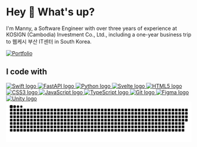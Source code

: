 <h1 align="left">Hey 👋 What's up?</h1>

<p align="left">I'm Manny, a Software Engineer with over three years of experience at KOSIGN (Cambodia) Investment Co., Ltd., including a one-year business trip to 웹케시 부산 IT센터 in South Korea.</p>

<!-- Portfolio Button -->
<p align="left">
  <a href="https://lymanny.onrender.com" target="_blank">
    <img src="https://img.shields.io/badge/Portfolio-FF5722?style=for-the-badge&logo=firefox&logoColor=white" alt="Portfolio" />
  </a>
</p>

<h2 align="left">I code with</h2>

<!-- Technologies and Tools Section -->
<div align="left">
  <a href="https://developer.apple.com/swift/" target="_blank">
    <img src="https://cdn.jsdelivr.net/gh/devicons/devicon/icons/swift/swift-original.svg" height="40" alt="Swift logo" />
  </a>
  <a href="https://fastapi.tiangolo.com/" target="_blank">
    <img src="https://cdn.jsdelivr.net/gh/devicons/devicon/icons/fastapi/fastapi-original.svg" height="40" alt="FastAPI logo" />
  </a>
  <a href="https://www.python.org/" target="_blank">
    <img src="https://cdn.jsdelivr.net/gh/devicons/devicon/icons/python/python-original.svg" height="40" alt="Python logo" />
  </a>
  <a href="https://svelte.dev/" target="_blank">
    <img src="https://cdn.jsdelivr.net/gh/devicons/devicon/icons/svelte/svelte-original.svg" height="40" alt="Svelte logo" />
  </a>
  <a href="https://developer.mozilla.org/en-US/docs/Web/Guide/HTML/HTML5" target="_blank">
    <img src="https://cdn.jsdelivr.net/gh/devicons/devicon/icons/html5/html5-original.svg" height="40" alt="HTML5 logo" />
  </a>
  <a href="https://developer.mozilla.org/en-US/docs/Web/CSS" target="_blank">
    <img src="https://cdn.jsdelivr.net/gh/devicons/devicon/icons/css3/css3-original.svg" height="40" alt="CSS3 logo" />
  </a>
  <a href="https://developer.mozilla.org/en-US/docs/Web/JavaScript" target="_blank">
    <img src="https://cdn.jsdelivr.net/gh/devicons/devicon/icons/javascript/javascript-original.svg" height="40" alt="JavaScript logo" />
  </a>
  <a href="https://www.typescriptlang.org/" target="_blank">
    <img src="https://cdn.jsdelivr.net/gh/devicons/devicon/icons/typescript/typescript-original.svg" height="40" alt="TypeScript logo" />
  </a>
  <a href="https://git-scm.com/" target="_blank">
    <img src="https://cdn.jsdelivr.net/gh/devicons/devicon/icons/git/git-original.svg" height="40" alt="Git logo" />
  </a>
  <a href="https://www.figma.com/" target="_blank">
    <img src="https://cdn.jsdelivr.net/gh/devicons/devicon/icons/figma/figma-original.svg" height="40" alt="Figma logo" />
  </a>
  <a href="https://unity.com/" target="_blank">
    <img src="https://cdn.jsdelivr.net/gh/devicons/devicon/icons/unity/unity-original.svg" height="40" alt="Unity logo" />
  </a>
</div>

<!-- Snake Animation -->
<img src="https://raw.githubusercontent.com/lymanny/lymanny/output/snake.svg" alt="Snake animation" />
